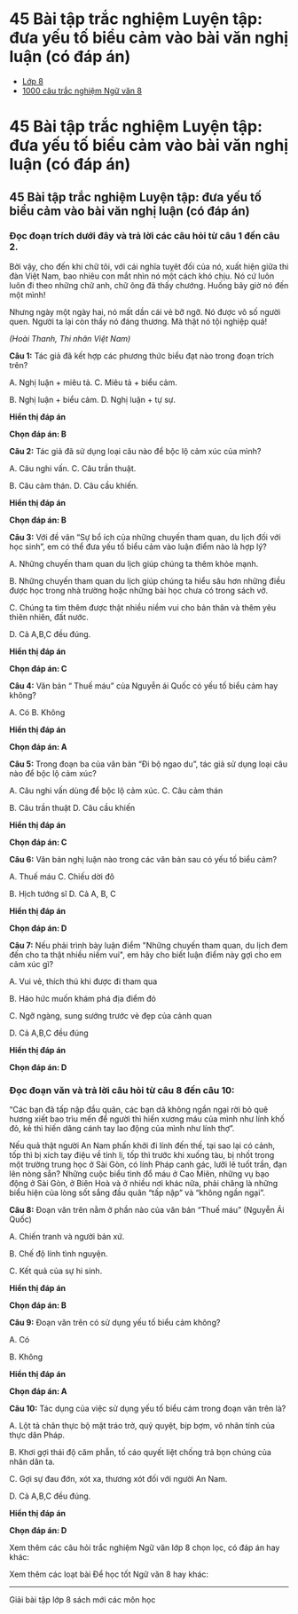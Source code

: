 # 45 Bài tập trắc nghiệm Luyện tập: đưa yếu tố biểu cảm vào bài văn nghị luận (có đáp án)

  * [Lớp 8](https://vietjack.com/series/lop-8.jsp)
  * [1000 câu trắc nghiệm Ngữ văn 8](https://vietjack.com/ngu-van-8/trac-nghiem-ngu-van-lop-8.jsp)



# 45 Bài tập trắc nghiệm Luyện tập: đưa yếu tố biểu cảm vào bài văn nghị luận (có đáp án)

## 45 Bài tập trắc nghiệm Luyện tập: đưa yếu tố biểu cảm vào bài văn nghị luận (có đáp án)

###  Đọc đoạn trích dưới đây và trả lời các câu hỏi từ câu 1 đến câu 2.

Bởi vậy, cho đến khi chữ tôi, với cái nghĩa tuỵêt đối của nó, xuất hiện giữa thi đàn Việt Nam, bao nhiêu con mắt nhìn nó một cách khó chịu. Nó cứ luôn luôn đi theo những chữ anh, chữ ông đã thấy chướng. Huống bây giờ nó đến một mình!

Nhưng ngày một ngày hai, nó mất dần cái vẻ bỡ ngỡ. Nó được vô số người quen. Người ta lại còn thấy nó đáng thương. Mà thật nó tội nghiệp quá!

_(Hoài Thanh, Thi nhân Việt Nam)_

**Câu 1:** Tác giả đã kết hợp các phương thức biểu đạt nào trong đoạn trích trên? 

A. Nghị luận + miêu tả. C. Miêu tả + biểu cảm.

B. Nghị luận + biểu cảm. D. Nghị luận + tự sự.

**Hiển thị đáp án**

**Chọn đáp án: B**

**Câu 2:** Tác giả đã sử dụng loại câu nào để bộc lộ cảm xúc của mình? 

A. Câu nghi vấn. C. Câu trần thuật.

B. Câu cảm thán. D. Câu cầu khiến.

**Hiển thị đáp án**

**Chọn đáp án: B**

**Câu 3:** Với đề văn “Sự bổ ích của những chuyến tham quan, du lịch đối với học sinh”, em có thể đưa yếu tố biểu cảm vào luận điểm nào là hợp lý? 

A. Những chuyến tham quan du lịch giúp chúng ta thêm khỏe mạnh.

B. Những chuyến tham quan du lịch giúp chúng ta hiểu sâu hơn những điều được học trong nhà trường hoặc những bài học chưa có trong sách vở.

C. Chúng ta tìm thêm được thật nhiều niềm vui cho bản thân và thêm yêu thiên nhiên, đất nước.

D. Cả A,B,C đều đúng.

**Hiển thị đáp án**

**Chọn đáp án: C**

**Câu 4:** Văn bản “ Thuế máu” của Nguyễn ái Quốc có yếu tố biểu cảm hay không? 

A. Có B. Không

**Hiển thị đáp án**

**Chọn đáp án: A**

**Câu 5:** Trong đoạn ba của văn bản “Đi bộ ngao du”, tác giả sử dụng loại câu nào để bộc lộ cảm xúc? 

A. Câu nghi vấn dùng để bộc lộ cảm xúc. C. Câu cảm thán

B. Câu trần thuật D. Câu cầu khiến

**Hiển thị đáp án**

**Chọn đáp án: C**

**Câu 6:** Văn bản nghị luận nào trong các văn bản sau có yếu tố biểu cảm? 

A. Thuế máu C. Chiếu dời đô

B. Hịch tướng sĩ D. Cả A, B, C

**Hiển thị đáp án**

**Chọn đáp án: D**

**Câu 7:** Nếu phải trình bày luận điểm "Những chuyến tham quan, du lịch đem đến cho ta thật nhiều niềm vui", em hãy cho biết luận điểm này gợi cho em cảm xúc gì? 

A. Vui vẻ, thích thú khi được đi tham qua

B. Háo hức muốn khám phá địa điểm đó

C. Ngỡ ngàng, sung sướng trước vẻ đẹp của cảnh quan

D. Cả A,B,C đều đúng

**Hiển thị đáp án**

**Chọn đáp án: D**

###  Đọc đoạn văn và trả lời câu hỏi từ câu 8 đến câu 10: 

“Các bạn đã tấp nập đầu quân, các bạn dã không ngần ngại rời bỏ quê hương xiết bao trìu mến để người thì hiến xương máu của mình như lính khố đỏ, kẻ thì hiến dâng cánh tay lao động của mình như lính thợ”.

Nếu quả thật người An Nam phấn khởi đi lính đến thế, tại sao lại có cảnh, tốp thì bị xích tay điệu về tỉnh lị, tốp thì trước khi xuống tàu, bị nhốt trong một trường trung học ở Sài Gòn, có lính Pháp canh gác, lưỡi lê tuốt trần, đạn lên nòng sẵn? Những cuộc biểu tình đổ máu ở Cao Miên, những vụ bạo động ở Sài Gòn, ở Biên Hoà và ở nhiều nơi khác nữa, phải chăng là những biểu hiện của lòng sốt sắng đầu quân “tấp nập” và “không ngần ngại”.

**Câu 8:** Đoạn văn trên nằm ở phần nào của văn bản “Thuế máu” (Nguyễn Ái Quốc) 

A. Chiến tranh và người bản xứ.

B. Chế độ lính tình nguyện.

C. Kết quả của sự hi sinh.

**Hiển thị đáp án**

**Chọn đáp án: B**

**Câu 9:** Đoạn văn trên có sử dụng yếu tố biểu cảm không? 

A. Có 

B. Không

**Hiển thị đáp án**

**Chọn đáp án: A**

**Câu 10:** Tác dụng của việc sử dụng yếu tố biểu cảm trong đoạn văn trên là? 

A. Lột tả chân thực bộ mặt tráo trở, quỷ quyệt, bịp bợm, vô nhân tính của thực dân Pháp. 

B. Khơi gợi thái độ căm phẫn, tố cáo quyết liệt chống trả bọn chúng của nhân dân ta.

C. Gợi sự đau đớn, xót xa, thương xót đối với người An Nam.

D. Cả A,B,C đều đúng.

**Hiển thị đáp án**

**Chọn đáp án: D**

Xem thêm các câu hỏi trắc nghiệm Ngữ văn lớp 8 chọn lọc, có đáp án hay khác:

Xem thêm các loạt bài Để học tốt Ngữ văn 8 hay khác:

* * *

Giải bài tập lớp 8 sách mới các môn học
